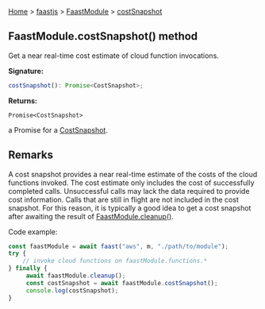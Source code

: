 [Home](./index) &gt; [faastjs](./faastjs.md) &gt; [FaastModule](./faastjs.faastmodule.md) &gt; [costSnapshot](./faastjs.faastmodule.costsnapshot.md)

## FaastModule.costSnapshot() method

Get a near real-time cost estimate of cloud function invocations.

<b>Signature:</b>

```typescript
costSnapshot(): Promise<CostSnapshot>;
```
<b>Returns:</b>

`Promise<CostSnapshot>`

a Promise for a [CostSnapshot](./faastjs.costsnapshot.md)<!-- -->.

## Remarks

A cost snapshot provides a near real-time estimate of the costs of the cloud functions invoked. The cost estimate only includes the cost of successfully completed calls. Unsuccessful calls may lack the data required to provide cost information. Calls that are still in flight are not included in the cost snapshot. For this reason, it is typically a good idea to get a cost snapshot after awaiting the result of [FaastModule.cleanup()](./faastjs.faastmodule.cleanup.md)<!-- -->.

Code example:

```typescript
const faastModule = await faast("aws", m, "./path/to/module");
try {
    // invoke cloud functions on faastModule.functions.*
} finally {
     await faastModule.cleanup();
     const costSnapshot = await faastModule.costSnapshot();
     console.log(costSnapshot);
}

```

